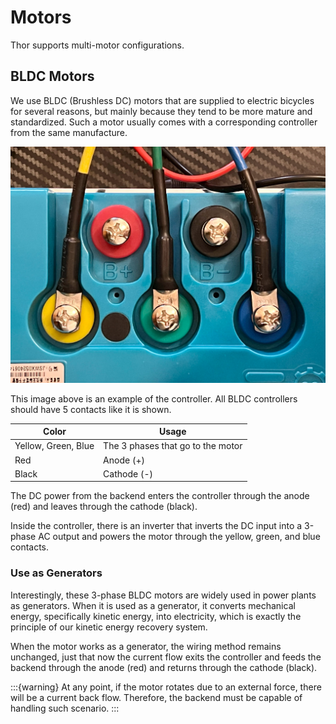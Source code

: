 # Motors

Thor supports multi-motor configurations.

## BLDC Motors

We use BLDC (Brushless DC) motors that are supplied to electric bicycles for several reasons, but mainly because they
tend to be more mature and standardized. Such a motor usually comes with a corresponding controller from the same
manufacture.

![img.png](../_static/motor_controller.png)

This image above is an example of the controller. All BLDC controllers should have 5 contacts like it is shown.

| Color               | Usage                             |
|---------------------|-----------------------------------|
| Yellow, Green, Blue | The 3 phases that go to the motor |
| Red                 | Anode (+)                         |
| Black               | Cathode (-)                       |

The DC power from the backend enters the controller through the anode (red) and leaves through the cathode (black).

Inside the controller, there is an inverter that inverts the DC input into a 3-phase AC output and powers the motor
through the yellow, green, and blue contacts.

### Use as Generators

Interestingly, these 3-phase BLDC motors are widely used in power plants as generators. When it is used as a generator,
it converts mechanical energy, specifically kinetic energy, into electricity, which is exactly the principle of our
kinetic energy recovery system.

When the motor works as a generator, the wiring method remains unchanged, just that now the current flow exits the
controller and feeds the backend through the anode (red) and returns through the cathode (black).

:::{warning}
At any point, if the motor rotates due to an external force, there will be a current back flow. Therefore, the backend
must be capable of handling such scenario.
:::